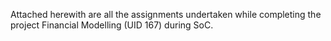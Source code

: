 Attached herewith are all the assignments undertaken while completing the project Financial Modelling (UID 167) during SoC. 
